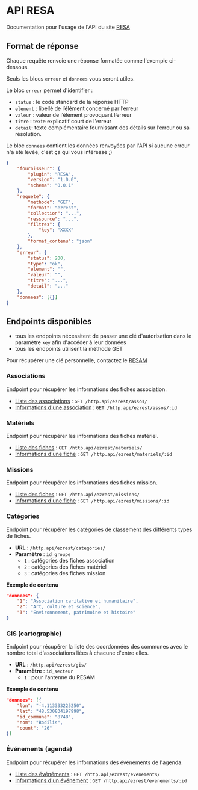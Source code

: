# API RESA

Documentation pour l'usage de l'API du site [RESA](https://www.annuaire-associations.net/)

## Format de réponse

Chaque requête renvoie une réponse formatée comme l'exemple ci-dessous.

Seuls les blocs `erreur` et `donnees` vous seront utiles.

Le bloc `erreur` permet d'identifier :
* `status` : le code standard de la réponse HTTP
* `element` : libellé de l’élément concerné par l’erreur
* `valeur` : valeur de l’élément provoquant l’erreur 
* `titre` : texte explicatif court de l'erreur
* `detail`: texte complémentaire fournissant des détails sur l’erreur
ou sa résolution.

Le bloc `donnees` contient les données renvoyées par l'API si aucune erreur n'a été levée, c'est ça qui vous intéresse ;)

```json
{
	"fournisseur": {
		"plugin": "RESA",
		"version": "1.0.0",
		"schema": "0.0.1"
	},
	"requete": {
		"methode": "GET",
		"format": "ezrest",
		"collection": "...",
		"ressource": "...",
		"filtres": {
			"key": "XXXX"
		},
		"format_contenu": "json"
	},
	"erreur": {
		"status": 200,
		"type": "ok",
		"element": "",
		"valeur": "",
		"titre": "...",
		"detail": "..."
	},
	"donnees": [{}]
}
```


## Endpoints disponibles

* tous les endpoints nécessitent de passer une clé d'autorisation dans le paramètre `key` afin d'accéder à leur données
* tous les endpoints utilisent la méthode GET

Pour récupérer une clé personnelle, contactez le [RESAM](https://www.resam.net/)

### Associations

Endpoint pour récupérer les informations des fiches association.

* [Liste des associations](assos/get.md) : `GET /http.api/ezrest/assos/`
* [Informations d'une association](assos/id/get.md) : `GET /http.api/ezrest/assos/:id`

### Matériels

Endpoint pour récupérer les informations des fiches matériel.

* [Liste des fiches](materiels/get.md) : `GET /http.api/ezrest/materiels/`
* [Informations d'une fiche](materiels/id/get.md) : `GET /http.api/ezrest/materiels/:id`

### Missions

Endpoint pour récupérer les informations des fiches mission.

* [Liste des fiches](missions/get.md) : `GET /http.api/ezrest/missions/`
* [Informations d'une fiche](missions/id/get.md) : `GET /http.api/ezrest/missions/:id`

### Catégories

Endpoint pour récupérer les catégories de classement des différents types de fiches.

* **URL** : `/http.api/ezrest/categories/`
* **Paramètre** : `id_groupe`
  * `1` : catégories des fiches association
  * `2` : catégories des fiches matériel
  * `3` : catégories des fiches mission

**Exemple de contenu**

```json
"donnees": {
    "1": "Association caritative et humanitaire",
    "2": "Art, culture et science",
    "3": "Environnement, patrimoine et histoire"
}
```

### GIS (cartographie)

Endpoint pour récupérer la liste des coordonnées des communes avec le nombre total d'associations liées à chacune d'entre elles.


* **URL** : `/http.api/ezrest/gis/`
* **Paramètre** : `id_secteur`
  * `1` : pour l'antenne du RESAM

**Exemple de contenu**

```json
"donnees": [{
	"lon": "-4.113333225250",
	"lat": "48.530834197998",
	"id_commune": "8748",
	"nom": "Bodilis",
	"count": "26"
}]
```

### Événements (agenda)

Endpoint pour récupérer les informations des événements de l'agenda.

* [Liste des événéments](evenements/get.md) : `GET /http.api/ezrest/evenements/`
* [Informations d'un événement](evenements/id/get.md) : `GET /http.api/ezrest/evenements/:id`
